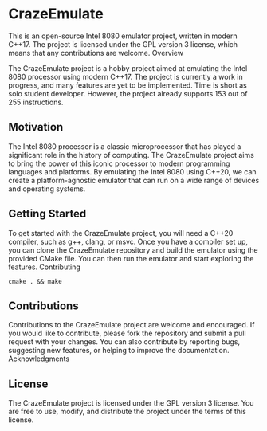 # CrazeEmulate

This is an open-source Intel 8080 emulator project, written in modern C++17. The project is licensed under the GPL version 3 license, which means that any contributions are welcome.
Overview

The CrazeEmulate project is a hobby project aimed at emulating the Intel 8080 processor using modern C++17. The project is currently a work in progress, and many features are yet to be implemented. Time is short as solo student developer. However, the project already supports 153 out of 255 instructions.

## Motivation

The Intel 8080 processor is a classic microprocessor that has played a significant role in the history of computing. The CrazeEmulate project aims to bring the power of this iconic processor to modern programming languages and platforms. By emulating the Intel 8080 using C++20, we can create a platform-agnostic emulator that can run on a wide range of devices and operating systems.


## Getting Started

To get started with the CrazeEmulate project, you will need a C++20 compiler, such as g++, clang, or msvc. Once you have a compiler set up, you can clone the CrazeEmulate repository and build the emulator using the provided CMake file. You can then run the emulator and start exploring the features.
Contributing

```
cmake . && make
```

## Contributions

Contributions to the CrazeEmulate project are welcome and encouraged. If you would like to contribute, please fork the repository and submit a pull request with your changes. You can also contribute by reporting bugs, suggesting new features, or helping to improve the documentation.
Acknowledgments

## License

The CrazeEmulate project is licensed under the GPL version 3 license. You are free to use, modify, and distribute the project under the terms of this license.
